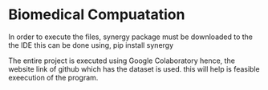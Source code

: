 # Biomedical Compuatation

In order to execute the files, synergy package must be downloaded to the the IDE
this can be done using,
pip install synergy

The entire project is executed using Google Colaboratory hence, the website link of github which has the dataset is used. this will help is feasible exeecution of the program.
